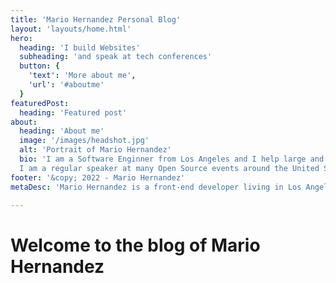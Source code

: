 ```yaml
---
title: 'Mario Hernandez Personal Blog'
layout: 'layouts/home.html'
hero:
  heading: 'I build Websites'
  subheading: 'and speak at tech conferences'
  button: {
    'text': 'More about me',
    'url': '#aboutme'
  }
featuredPost:
  heading: 'Featured post'
about:
  heading: 'About me'
  image: '/images/headshot.jpg'
  alt: 'Portrait of Mario Hernandez'
  bio: 'I am a Software Enginner from Los Angeles and I help large and small organizations build and deploy web systems.
  I am a regular speaker at many Open Source events around the United States and train teams to become better developers.'
footer: '&copy; 2022 - Mario Hernandez'
metaDesc: 'Mario Hernandez is a front-end developer living in Los Angeles'

---
```


# Welcome to the blog of Mario Hernandez
